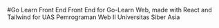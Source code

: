 #Go Learn Front End
Front End for Go-Learn Web, made with React and Tailwind for UAS Pemrograman Web II Universitas Siber Asia
